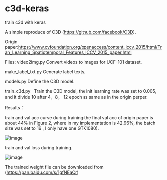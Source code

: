 # c3d-keras
train c3d with keras

A simple reproduce of C3D (https://github.com/facebook/C3D).

Origin paper:https://www.cvfoundation.org/openaccess/content_iccv_2015/html/Tran_Learning_Spatiotemporal_Features_ICCV_2015_paper.html

Files:
video2img.py   Convert videos to images for UCF-101 dataset.

make_label_txt.py   Generate label texts.

models.py   Define the C3D model.

train_c3d.py    Train the C3D model, the init learning rate was set to 0.005, and it divide 10 after 4，8，
12 epoch as same as in the origin perper.

Results：

train and val acc curve during training(the final val acc of origin paper is about 44% in Figure 2, where in my implementation is 42.96%, the batch size was set to 16 , I only have one GTX1080).

![image](https://github.com/TianzhongSong/c3d-keras/blob/master/results/model_accuracy.png)

train and val loss during training.

![image](https://github.com/TianzhongSong/c3d-keras/blob/master/results/model_loss.png)

The trained weight file can be downloaded from (https://pan.baidu.com/s/1gfNEaCr)
